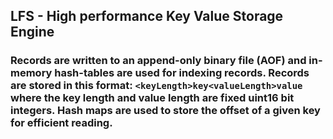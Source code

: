 ## LFS - High performance Key Value Storage Engine

### Records are written to an append-only binary file (AOF) and in-memory hash-tables are used for indexing records. Records are stored in this format: `<keyLength>key<valueLength>value` where the key length and value length are fixed uint16 bit integers. Hash maps are used to store the offset of a given key for efficient reading.